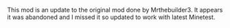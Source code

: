 This mod is an update to the original mod done by Mrthebuilder3.
It appears it was abandoned and I missed it so updated to work with
latest Minetest.
